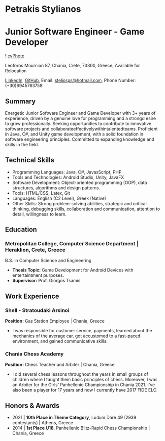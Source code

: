 # Petrakis Stylianos
# Junior Software Engineer - Game Developer

! [cvPhoto](/assets/cvPhoto.jpg)

Leoforos Mournion 87, Chania, Crete, 73300, Greece, Available for Relocation

[LinkedIn](https://www.linkedin.com/in/steliospetrakis/), [GitHub](https://github.com/SteliosPetrakis), Email: steliosps@hotmail.com, Phone Number: (+30)6945763758

## Summary
Energetic Junior Software Engineer and Game Developer with 3+ years of experience, driven by a genuine love for programming and a strongd esire to grow professionally. Seeking opportunities to contribute to innovative software projects and collaborateeffectivelywithintalentedteams. Proficient in Java, C#, and Unity game development, with a solid foundation in software engineering principles. Committed to expanding knowledge and skills in the field.

## Technical Skills
- Programming Languages: Java, C#, JavasScript, PHP
- Tools and Technologies: Android Studio, Unity, JavaFX
- Software Development: Object-oriented programming (OOP), data structures, algorithms and design patterns.
- Tools: HTML/CSS, Latex, Git
- Languages: English (C2 Level), Greek (Native)
- Other Skills: Strong problem-solving abilities, strategic and critical thinking, debugging skills, collaboration and communication, attention to detail, willingness to learn.

## Education

### **Metropolitan College, Computer Science Department** | Heraklion, Crete, Greece
B.S. in Computer Science and Engineering
  - **Thesis Topic:** Game Development for Android Devices with entertaintment purposes.
  - **Supervisor:** Prof. Giorgos Tsamis

## Work Experience

### **Shell - Stratoudaki Arsinoi**
**Position:** Gas Station Employee | Chania, Greece
  - I was responsible for customer service, payments, learned about the mechanics of the average car, got accustomed to a fast-paced environment, and gained communicative skills.

### **Chania Chess Academy**
**Position:** Chess Teacher and Arbiter | Chania, Greece
  - I did several chess lessons throughout the years in small groups of children where I taught them basic principles of chess. Moreover, I was an Arbiter for the Girls' Panhellenic Championship in Chania 2021. I've also been a player for 17 years and now I currently have 2017 FIDE ELO.

## Honors & Awards

  - 2021 | **10th Place in Theme Category**, Ludum Dare 49 (2939 contestants) | Athens, Greece
  - 2014 | **1st Place U18**, Panhellenic Blitz-Rapid Chess Championship | Chania, Greece


